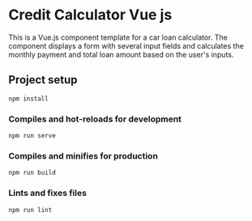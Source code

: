 # Credit Calculator Vue js

This is a Vue.js component template for a car loan calculator. The component displays a form with several input fields and calculates the monthly payment and total loan amount based on the user's inputs.

## Project setup
```
npm install
```

### Compiles and hot-reloads for development
```
npm run serve
```

### Compiles and minifies for production
```
npm run build
```

### Lints and fixes files
```
npm run lint
```

